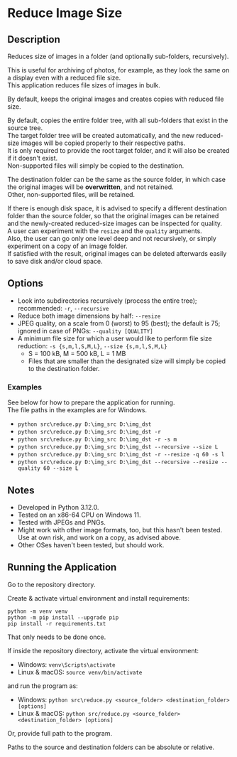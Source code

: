 # Reduce Image Size

## Description
Reduces size of images in a folder (and optionally sub-folders, recursively).

This is useful for archiving of photos, for example, as they look the same on a display even with a reduced file size.  
This application reduces file sizes of images in bulk.

By default, keeps the original images and creates copies with reduced file size.

By default, copies the entire folder tree, with all sub-folders that exist in the source tree.  
The target folder tree will be created automatically, and the new reduced-size images will be copied properly to their respective paths.  
It is only required to provide the root target folder, and it will also be created if it doesn't exist.  
Non-supported files will simply be copied to the destination.

The destination folder can be the same as the source folder, in which case the original images will be **overwritten**, and not retained.  
Other, non-supported files, will be retained.

If there is enough disk space, it is advised to specify a different destination folder than the source folder,
so that the original images can be retained and the newly-created reduced-size images can be inspected for quality.  
A user can experiment with the `resize` and the `quality` arguments.  
Also, the user can go only one level deep and not recursively, or simply experiment on a copy of an image folder.  
If satisfied with the result, original images can be deleted afterwards easily to save disk and/or cloud space.

## Options
- Look into subdirectories recursively (process the entire tree); recommended: `-r`, `--recursive`
- Reduce both image dimensions by half: `--resize`
- JPEG quality, on a scale from 0 (worst) to 95 (best); the default is 75; ignored in case of PNGs: `--quality [QUALITY]`
- A minimum file size for which a user would like to perform file size reduction: `-s {s,m,l,S,M,L}`, `--size {s,m,l,S,M,L}`
  - S = 100 kB, M = 500 kB, L = 1 MB
  - Files that are smaller than the designated size will simply be copied to the destination folder.

### Examples
See below for how to prepare the application for running.  
The file paths in the examples are for Windows.
- `python src\reduce.py D:\img_src D:\img_dst`
- `python src\reduce.py D:\img_src D:\img_dst -r`
- `python src\reduce.py D:\img_src D:\img_dst -r -s m`
- `python src\reduce.py D:\img_src D:\img_dst --recursive --size L`
- `python src\reduce.py D:\img_src D:\img_dst -r --resize -q 60 -s l`
- `python src\reduce.py D:\img_src D:\img_dst --recursive --resize --quality 60 --size L`


## Notes
- Developed in Python 3.12.0.
- Tested on an x86-64 CPU on Windows 11.
- Tested with JPEGs and PNGs.
- Might work with other image formats, too, but this hasn't been tested. Use at own risk, and work on a copy, as advised above.
- Other OSes haven't been tested, but should work.

## Running the Application
Go to the repository directory.

Create & activate virtual environment and install requirements:  
```commandline
python -m venv venv
python -m pip install --upgrade pip
pip install -r requirements.txt
```
That only needs to be done once.

If inside the repository directory, activate the virtual environment:  
- Windows: `venv\Scripts\activate`  
- Linux & macOS: `source venv/bin/activate`

and run the program as:  
- Windows: `python src\reduce.py <source_folder> <destination_folder> [options]`  
- Linux & macOS: `python src/reduce.py <source_folder> <destination_folder> [options]`

Or, provide full path to the program.

Paths to the source and destination folders can be absolute or relative.
